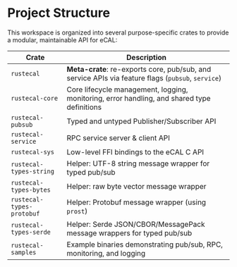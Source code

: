 # Project Structure

This workspace is organized into several purpose-specific crates to provide a modular, maintainable API for eCAL:

| Crate                     | Description                                                                                                      |
|---------------------------|------------------------------------------------------------------------------------------------------------------|
| `rustecal`                | **Meta-crate**: re-exports core, pub/sub, and service APIs via feature flags (`pubsub`, `service`)               |
| `rustecal-core`           | Core lifecycle management, logging, monitoring, error handling, and shared type definitions                      |
| `rustecal-pubsub`         | Typed and untyped Publisher/Subscriber API                                                                       |
| `rustecal-service`        | RPC service server & client API                                                                                  |
| `rustecal-sys`            | Low-level FFI bindings to the eCAL C API                                                                         |
| `rustecal-types-string`   | Helper: UTF-8 string message wrapper for typed pub/sub                                                           |
| `rustecal-types-bytes`    | Helper: raw byte vector message wrapper                                                                          |
| `rustecal-types-protobuf` | Helper: Protobuf message wrapper (using `prost`)                                                                 |
| `rustecal-types-serde`    | Helper: Serde JSON/CBOR/MessagePack message wrappers for typed pub/sub                                           |
| `rustecal-samples`        | Example binaries demonstrating pub/sub, RPC, monitoring, and logging                                             |
